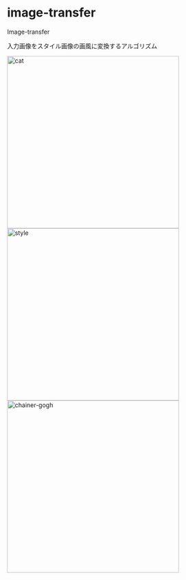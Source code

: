 # image-transfer

Image-transfer

入力画像をスタイル画像の画風に変換するアルゴリズム

<img width="400" alt="cat" src="https://user-images.githubusercontent.com/77662466/106229401-d667a100-6230-11eb-88e1-793bca4100af.png">

<img width="400" alt="style" src="https://user-images.githubusercontent.com/77662466/106229451-ed0df800-6230-11eb-8020-c8b573935c92.png">

<img width="400" alt="chainer-gogh" src="https://user-images.githubusercontent.com/77662466/106229549-247ca480-6231-11eb-8c42-ef49ca1e3e58.png">

